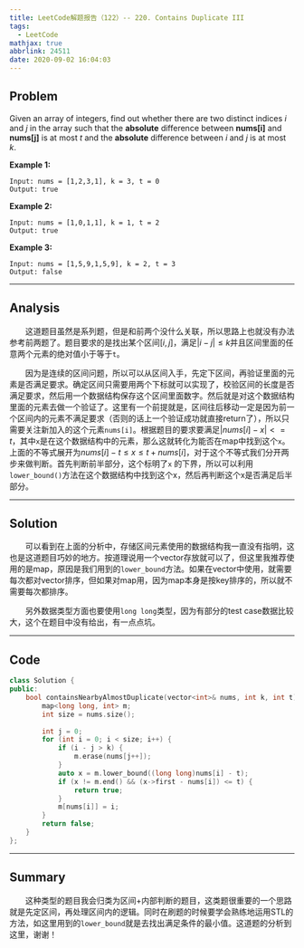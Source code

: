 ```yaml
---
title: LeetCode解题报告（122）-- 220. Contains Duplicate III
tags:
  - LeetCode
mathjax: true
abbrlink: 24511
date: 2020-09-02 16:04:03
---
```


## Problem

Given an array of integers, find out whether there are two distinct indices *i* and *j* in the array such that the **absolute** difference between **nums[i]** and **nums[j]** is at most *t* and the **absolute** difference between *i* and *j* is at most *k*.

<!-- more -->

**Example 1:**

```
Input: nums = [1,2,3,1], k = 3, t = 0
Output: true
```

**Example 2:**

```
Input: nums = [1,0,1,1], k = 1, t = 2
Output: true
```

**Example 3:**

```
Input: nums = [1,5,9,1,5,9], k = 2, t = 3
Output: false
```

------

## Analysis

&emsp;&emsp;这道题目虽然是系列题，但是和前两个没什么关联，所以思路上也就没有办法参考前两题了。题目要求的是找出某个区间$[i, j]$，满足$|i - j | \le k$并且区间里面的任意两个元素的绝对值小于等于`t`。

&emsp;&emsp;因为是连续的区间问题，所以可以从区间入手，先定下区间，再验证里面的元素是否满足要求。确定区间只需要用两个下标就可以实现了，校验区间的长度是否满足要求，然后用一个数据结构保存这个区间里面数字。然后就是对这个数据结构里面的元素去做一个验证了。这里有一个前提就是，区间往后移动一定是因为前一个区间内的元素不满足要求（否则的话上一个验证成功就直接return了），所以只需要关注新加入的这个元素`nums[i]`。根据题目的要求要满足$|nums[i] - x| <= t$，其中`x`是在这个数据结构中的元素，那么这就转化为能否在map中找到这个`x`。上面的不等式展开为$nums[i] - t \le x \le t + nums[i]$，对于这个不等式我们分开两步来做判断。首先判断前半部分，这个标明了`x` 的下界，所以可以利用`lower_bound()`方法在这个数据结构中找到这个x，然后再判断这个x是否满足后半部分。

------

## Solution

&emsp;&emsp;可以看到在上面的分析中，存储区间元素使用的数据结构我一直没有指明，这也是这道题目巧妙的地方。按道理说用一个vector存放就可以了，但这里我推荐使用的是map，原因是我们用到的`lower_bound`方法。如果在vector中使用，就需要每次都对vector排序，但如果对map用，因为map本身是按key排序的，所以就不需要每次都排序。

&emsp;&emsp;另外数据类型方面也要使用`long long`类型，因为有部分的test case数据比较大，这个在题目中没有给出，有一点点坑。

------

## Code

```c++
class Solution {
public:
    bool containsNearbyAlmostDuplicate(vector<int>& nums, int k, int t) {
        map<long long, int> m;
        int size = nums.size();
        
        int j = 0;
        for (int i = 0; i < size; i++) {
            if (i - j > k) {
                m.erase(nums[j++]);
            }
            auto x = m.lower_bound((long long)nums[i] - t);
            if (x != m.end() && (x->first - nums[i]) <= t) {
                return true;
            }
            m[nums[i]] = i;
        }
        return false;
    }
};
```

------

## Summary

&emsp;&emsp;这种类型的题目我会归类为区间+内部判断的题目，这类题很重要的一个思路就是先定区间，再处理区间内的逻辑。同时在刷题的时候要学会熟练地运用STL的方法，如这里用到的`lower_bound`就是去找出满足条件的最小值。这道题的分析到这里，谢谢！
